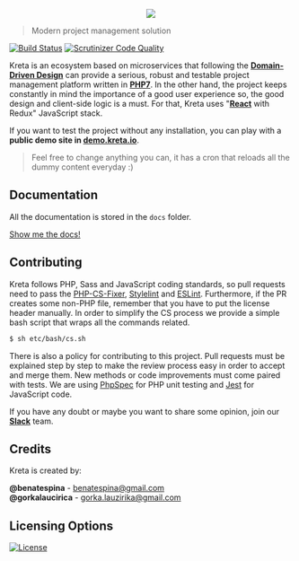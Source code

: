 <p align="center">
    <a href="https://kreta.io" target="_blank">
        <img src="https://rawgithub.com/kreta/kreta/master/docs/_svg/logo.svg">
    </a>
</p>

> Modern project management solution

[![Build Status](https://travis-ci.org/kreta/Kreta.svg?branch=master)](https://travis-ci.org/kreta/Kreta)
[![Scrutinizer Code Quality](https://scrutinizer-ci.com/g/kreta/Kreta/badges/quality-score.png?b=master)](https://scrutinizer-ci.com/g/kreta/Kreta/?branch=master)

Kreta is an ecosystem based on microservices that following the **[Domain-Driven Design][1]** can provide a serious,
robust and testable project management platform written in **[PHP7][2]**. In the other hand, the project keeps
constantly in mind the importance of a good user experience so, the good design and client-side logic is a must. For
that, Kreta uses "**[React][3]** with Redux" JavaScript stack.

If you want to test the project without any installation, you can play with a **public demo site in
[demo.kreta.io][4]**.
> Feel free to change anything you can, it has a cron that reloads all the dummy content everyday :)

## Documentation
All the documentation is stored in the `docs` folder.

[Show me the docs!](docs/index.md)

## Contributing
Kreta follows PHP, Sass and JavaScript coding standards, so pull requests need to pass the [PHP-CS-Fixer][5],
[Stylelint][6] and [ESLint][7]. Furthermore, if the PR creates some non-PHP file, remember that you have to put the
license header manually. In order to simplify the CS process we provide a simple bash script that wraps all the
commands related.
```bash
$ sh etc/bash/cs.sh
```

There is also a policy for contributing to this project. Pull requests must be explained step by step to make the
review process easy in order to accept and merge them. New methods or code improvements must come paired with
tests. We are using [PhpSpec][8] for PHP unit testing and [Jest][9] for JavaScript code.

If you have any doubt or maybe you want to share some opinion, join our **[Slack][10]** team.

## Credits
Kreta is created by:
>
**@benatespina** - [benatespina@gmail.com](mailto:benatespina@gmail.com)<br>
**@gorkalaucirica** - [gorka.lauzirika@gmail.com](mailto:gorka.lauzirika@gmail.com)

## Licensing Options
[![License](https://poser.pugx.org/kreta/kreta/license.svg)](https://github.com/kreta/kreta/blob/master/LICENSE)

[1]: https://en.wikipedia.org/wiki/Domain-driven_design
[2]: http://php.net/
[3]: https://facebook.github.io/react/
[4]: http://demo.kreta.io/
[5]: http://cs.sensiolabs.org/
[6]: http://stylelint.io/
[7]: http://eslint.org/
[8]: http://www.phpspec.net/
[9]: https://facebook.github.io/jest/
[10]: https://slackinvite.me/to/kretaio
